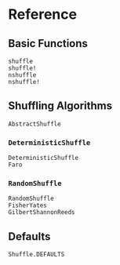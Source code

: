 # Reference
## Basic Functions

```@docs
shuffle
shuffle!
nshuffle
nshuffle!
```

## Shuffling Algorithms

```@docs
AbstractShuffle
```

### `DeterministicShuffle`

```@docs
DeterministicShuffle
Faro
```

### `RandomShuffle`

```@docs
RandomShuffle
FisherYates
GilbertShannonReeds
```

## Defaults

```@docs
Shuffle.DEFAULTS
```
